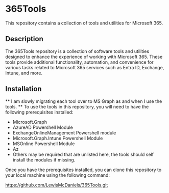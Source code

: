 # 365Tools

This repository contains a collection of tools and utilities for Microsoft 365.

## Description

The 365Tools repository is a collection of software tools and utilities designed to enhance the experience of working with Microsoft 365. These tools provide additional functionality, automation, and convenience for various tasks related to Microsoft 365 services such as Entra ID, Exchange, Intune, and more.

## Installation
** I am slowly migrating each tool over to MS Graph as and when I use the tools. **
To use the tools in this repository, you will need to have the following prerequisites installed:

- Microsoft.Graph
- AzureAD Powershell Module
- ExchangeOnlineManagement Powershell module
- Microsoft.Graph.Intune Powershell Module
- MSOnline Powershell Module
- Az
- Others may be required that are unlisted here, the tools should self install the modules if missing.



Once you have the prerequisites installed, you can clone this repository to your local machine using the following command:

https://github.com/LewisMcDaniels/365Tools.git
